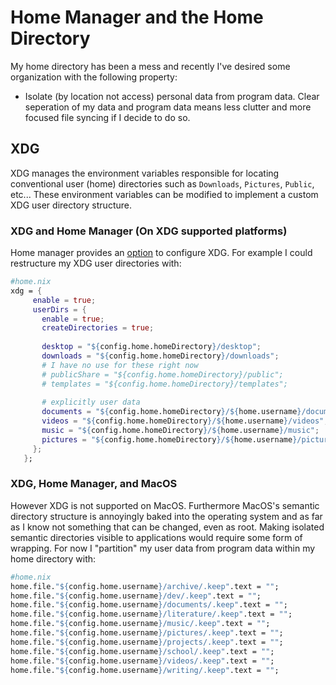 # Home Manager and the Home Directory

My home directory has been a mess and recently I've desired some organization with the following property:
-   Isolate (by location not access) personal data from program data. Clear seperation of my data and program data means less clutter and more focused file syncing if I decide to do so.

## XDG

XDG manages the environment variables responsible for locating conventional user (home) directories such as `Downloads`, `Pictures`, `Public`, etc... These environment variables can be modified to implement a custom XDG user directory structure.

### XDG and Home Manager (On XDG supported platforms)

Home manager provides an [option](https://rycee.gitlab.io/home-manager/options.html#opt-xdg.enable) to configure XDG. For example I could restructure my XDG user directories with:
```Nix
#home.nix
xdg = {
     enable = true;
     userDirs = {
       enable = true;
       createDirectories = true;
 
       desktop = "${config.home.homeDirectory}/desktop";
       downloads = "${config.home.homeDirectory}/downloads";
       # I have no use for these right now
       # publicShare = "${config.home.homeDirectory}/public";
       # templates = "${config.home.homeDirectory}/templates";
       
       # explicitly user data
       documents = "${config.home.homeDirectory}/${home.username}/documents";
       videos = "${config.home.homeDirectory}/${home.username}/videos";
       music = "${config.home.homeDirectory}/${home.username}/music";
       pictures = "${config.home.homeDirectory}/${home.username}/pictures";
     };
   };
```

### XDG, Home Manager, and MacOS

However XDG is not supported on MacOS. Furthermore MacOS's semantic directory structure is annoyingly baked into the operating system and as far as I know not something that can be changed, even as root. Making isolated semantic directories visible to applications would require some form of wrapping. For now I "partition" my user data from program data within my home directory with:
```Nix
#home.nix
home.file."${config.home.username}/archive/.keep".text = "";
home.file."${config.home.username}/dev/.keep".text = "";
home.file."${config.home.username}/documents/.keep".text = "";
home.file."${config.home.username}/literature/.keep".text = "";
home.file."${config.home.username}/music/.keep".text = "";
home.file."${config.home.username}/pictures/.keep".text = "";
home.file."${config.home.username}/projects/.keep".text = "";
home.file."${config.home.username}/school/.keep".text = "";
home.file."${config.home.username}/videos/.keep".text = "";
home.file."${config.home.username}/writing/.keep".text = "";
```
